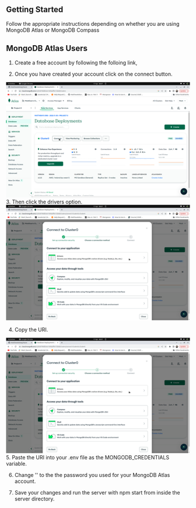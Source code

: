 ## Getting Started

Follow the appropriate instructions depending on whether you are using MongoDB Atlas or MongoDB Compass



## MongoDB Atlas Users

1. Create a free account by following the folloing link,


2. Once you have created your account click on the connect button.

<img src="./images/image6.png" alt="Screenshot 6">
3. Then click the drivers option. 
<img src="./images/image7.png" alt="Screenshot 7">

4. Copy the URI. 

<img src="./images/image7.png" alt="Screenshot 8">
5. Paste the URI into your .env file as the MONGODB_CREDENTIALS variable. 

6. Change '<password>' to the the password you used for your MongoDB Atlas account. 
  
7. Save your changes and run the server with npm start from inside the server directory. 
